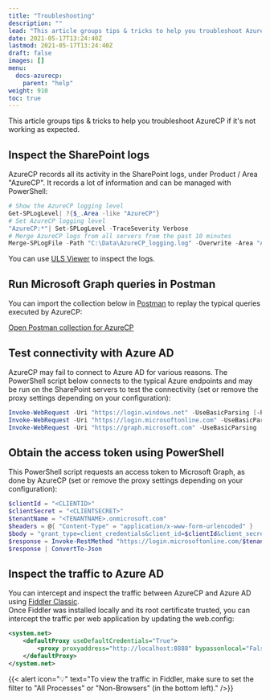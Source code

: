 ```yaml
---
title: "Troubleshooting"
description: ""
lead: "This article groups tips & tricks to help you troubleshoot AzureCP if it's not working as expected."
date: 2021-05-17T13:24:40Z
lastmod: 2021-05-17T13:24:40Z
draft: false
images: []
menu: 
  docs-azurecp:
    parent: "help"
weight: 910
toc: true
---
```


This article groups tips & tricks to help you troubleshoot AzureCP if it's not working as expected.

## Inspect the SharePoint logs

AzureCP records all its activity in the SharePoint logs, under Product / Area "AzureCP". It records a lot of information and can be managed with PowerShell:

```powershell
# Show the AzureCP logging level
Get-SPLogLevel| ?{$_.Area -like "AzureCP"}
# Set AzureCP logging level
"AzureCP:*"| Set-SPLogLevel -TraceSeverity Verbose
# Merge AzureCP logs from all servers from the past 10 minutes
Merge-SPLogFile -Path "C:\Data\AzureCP_logging.log" -Overwrite -Area "AzureCP" -StartTime (Get-Date).AddMinutes(-10)
```

You can use [ULS Viewer](https://www.microsoft.com/en-us/download/details.aspx?id=44020) to inspect the logs.

## Run Microsoft Graph queries in Postman

You can import the collection below in [Postman](https://www.postman.com/) to replay the typical queries executed by AzureCP:

[Open Postman collection for AzureCP](https://app.getpostman.com/run-collection/7f2fca601fa9be1d8bb8)

## Test connectivity with Azure AD

AzureCP may fail to connect to Azure AD for various reasons. The PowerShell script below connects to the typical Azure endpoints and may be run on the SharePoint servers to test the connectivity (set or remove the proxy settings depending on your configuration):

```powershell
Invoke-WebRequest -Uri "https://login.windows.net" -UseBasicParsing [-ProxyUseDefaultCredentials] [-Proxy "http://127.0.0.1:8888"]
Invoke-WebRequest -Uri "https://login.microsoftonline.com" -UseBasicParsing [-ProxyUseDefaultCredentials] [-Proxy "http://127.0.0.1:8888"]
Invoke-WebRequest -Uri "https://graph.microsoft.com" -UseBasicParsing [-ProxyUseDefaultCredentials] [-Proxy "http://127.0.0.1:8888"]
```

## Obtain the access token using PowerShell

This PowerShell script requests an access token to Microsoft Graph, as done by AzureCP (set or remove the proxy settings depending on your configuration):

```powershell
$clientId = "<CLIENTID>"
$clientSecret = "<CLIENTSECRET>"
$tenantName = "<TENANTNAME>.onmicrosoft.com"
$headers = @{ "Content-Type" = "application/x-www-form-urlencoded" }
$body = "grant_type=client_credentials&client_id=$clientId&client_secret=$clientSecret&resource=https%3A//graph.microsoft.com/"
$response = Invoke-RestMethod "https://login.microsoftonline.com/$tenantName/oauth2/token" -Method "POST" -Headers $headers -Body $body [-ProxyUseDefaultCredentials] [-Proxy "http://127.0.0.1:8888"]
$response | ConvertTo-Json
```

## Inspect the traffic to Azure AD

You can intercept and inspect the traffic between AzureCP and Azure AD using [Fiddler Classic](https://www.telerik.com/fiddler/fiddler-classic).  
Once Fiddler was installed locally and its root certificate trusted, you can intercept the traffic per web application by updating the web.config:

```xml
<system.net>
    <defaultProxy useDefaultCredentials="True">
        <proxy proxyaddress="http://localhost:8888" bypassonlocal="False" />
    </defaultProxy>
</system.net>
```

{{< alert icon="💡" text="To view the traffic in Fiddler, make sure to set the filter to \"All Processes\" or \"Non-Browsers\" (in the bottom left)." />}}
